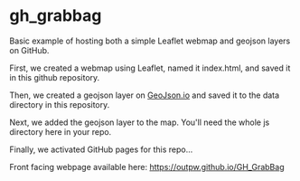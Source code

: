 # gh_grabbag

Basic example of hosting both a simple Leaflet webmap and geojson layers on GitHub.

First, we created a webmap using Leaflet, named it index.html, and saved it in this github repository.

Then, we created a geojson layer on [GeoJson.io](https://geojson.io) and saved it to the data directory in this repository.

Next, we added the geojson layer to the map. You'll need the whole js directory here in your repo.

Finally, we activated GitHub pages for this repo...

Front facing webpage available here: https://outpw.github.io/GH_GrabBag
